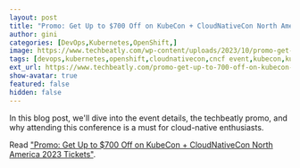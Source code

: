 ```yaml
---
layout: post
title: "Promo: Get Up to $700 Off on KubeCon + CloudNativeCon North America 2023 Tickets"
author: gini
categories: [DevOps,Kubernetes,OpenShift,]
image: https://www.techbeatly.com/wp-content/uploads/2023/10/promo-get-up-to-700-off-on-kubecon-cloudnativecon-north-america-2023-tickets-1024x576.png
tags: [devops,kubernetes,openshift,cloudnativecon,cncf event,kubecon,kubecon 2023,kubecon promo 2023,kubernetes event,linux foundation,]
ext_url: https://www.techbeatly.com/promo-get-up-to-700-off-on-kubecon-cloudnativecon-north-america-2023-tickets/
show-avatar: true
featured: false
hidden: false
---
```


In this blog post, we'll dive into the event details, the techbeatly promo, and why attending this conference is a must for cloud-native enthusiasts.

Read ["Promo: Get Up to $700 Off on KubeCon + CloudNativeCon North America 2023 Tickets"](https://www.techbeatly.com/promo-get-up-to-700-off-on-kubecon-cloudnativecon-north-america-2023-tickets/).